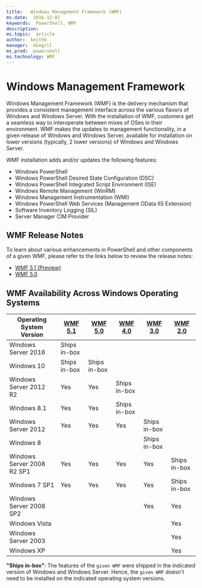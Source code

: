 ```yaml
---
title:   Windows Management Framework (WMF)
ms.date:  2016-12-07
keywords:  PowerShell, WMF
description:  
ms.topic:  article
author:  keithb
manager:  dongill
ms.prod:  powershell
ms.technology: WMF
---
```


# Windows Management Framework

Windows Management Framework (WMF) is the delivery mechanism that provides a consistent management interface across the various flavors of Windows and Windows Server.
With the installation of WMF, customers get a seamless way to interoperate between mixes of OSes in their environment.
WMF makes the updates to management functionality, in a given release of Windows and Windows Server, available for installation on lower versions (typically, 2 lower versions) of Windows and Windows Server.

WMF installation adds and/or updates the following features:

- Windows PowerShell
- Windows PowerShell Desired State Configuration (DSC)
- Windows PowerShell Integrated Script Environment (ISE)
- Windows Remote Management (WinRM)
- Windows Management Instrumentation (WMI)
- Windows PowerShell Web Services (Management OData IIS Extension)
- Software Inventory Logging (SIL)
- Server Manager CIM Provider

## WMF Release Notes

To learn about various enhancements in PowerShell and other components of a given WMF, please refer to the links below to review the release notes:

- [WMF 5.1 (Preview)](5.1/release-notes.md)
- [WMF 5.0](5.0/releasenotes.md)

## WMF Availability Across Windows Operating Systems

| Operating System Version | [WMF 5.1](https://aka.ms/wmf51download) | [WMF 5.0](https://aka.ms/wmf5download) | [WMF 4.0](https://aka.ms/wmf4download) |  [WMF 3.0](https://aka.ms/wmf3download) | [WMF 2.0](https://aka.ms/wmf2download) |
| ------------------------ | ----------- | ----------- | ----------- | ------------ |  ------------- |
| Windows Server 2016 | Ships in-box |  |  |  |  |
| Windows 10 | Ships in-box | Ships in-box  | | | |  
| Windows Server 2012 R2| Yes | Yes | Ships in-box |  |  |
| Windows 8.1 | Yes | Yes |  Ships in-box |  |  |
| Windows Server 2012 | Yes | Yes | Yes |  Ships in-box | |
| Windows 8 |  |  |  | Ships in-box | |
| Windows Server 2008 R2 SP1 | Yes | Yes | Yes |  Yes| Ships in-box |
| Windows 7 SP1  | Yes | Yes | Yes | Yes | Ships in-box |
| Windows Server 2008 SP2 | | | | Yes | Yes |
| Windows Vista | | | | | Yes |
| Windows Server 2003| | | |  | Yes |
| Windows XP | | | |  | Yes |

**"Ships in-box"**: 
The features of the `given WMF` were shipped in the indicated version of  Windows and Windows Server.
Hence, the `given WMF` doesn't need to be installed on the indicated operating system versions.
